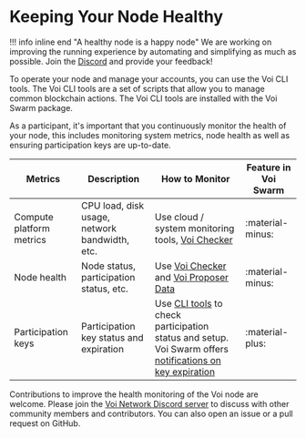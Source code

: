 # Keeping Your Node Healthy

!!! info inline end "A healthy node is a happy node"
    We are working on improving the running experience by automating and simplifying as much as possible. Join the [Discord](https://discord.com/invite/vnFbrJrHeW) and provide your feedback!

To operate your node and manage your accounts, you can use the Voi CLI tools. The Voi CLI tools are a set of scripts
that allow you to manage common blockchain actions. The Voi CLI tools are installed with the Voi Swarm package.

As a participant, it's important that you continuously monitor the health of your node, this includes monitoring system
metrics, node health as well as ensuring participation keys are up-to-date.

| Metrics                  | Description                                   | How to Monitor                                                                                                                                       | Feature in Voi Swarm |
|--------------------------|-----------------------------------------------|------------------------------------------------------------------------------------------------------------------------------------------------------|----------------------|
| Compute platform metrics | CPU load, disk usage, network bandwidth, etc. | Use cloud / system monitoring tools, [Voi Checker](https://github.com/crypto-morph/voi-checker)                                                      | :material-minus:     |
| Node health              | Node status, participation status, etc.       | Use [Voi Checker](https://github.com/crypto-morph/voi-checker) and [Voi Proposer Data](https://cswenor.github.io/voi-proposer-data/health.html)      | :material-minus:     |
| Participation keys       | Participation key status and expiration       | Use [CLI tools](../cli-tools.md) to check participation status and setup. Voi Swarm offers [notifications on key expiration](../setup-notifications) | :material-plus:      |

Contributions to improve the health monitoring of the Voi node are welcome.
Please join the [Voi Network Discord server](https://discord.com/invite/vnFbrJrHeW) to discuss with other community members and contributors. You can also open an issue or a pull request on GitHub.
